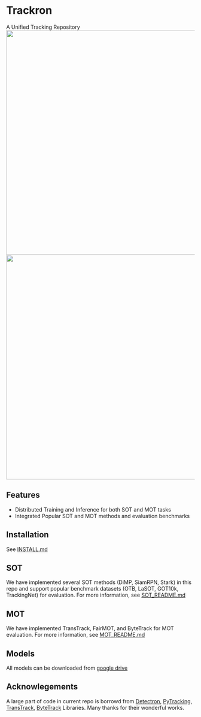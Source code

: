 # Trackron
A Unified Tracking Repository
<img src="demo/mot.gif" width="600"/>
<img src="demo/sot.gif" width="600"/>
## Features
* Distributed Training and Inference for both SOT and MOT tasks
* Integrated Popular SOT and MOT methods and evaluation benchmarks 

## Installation
See [INSTALL.md](INSTALL.md)

## SOT 
We have implemented several SOT methods (DiMP, SiamRPN, Stark) in this repo and support popular benchmark datasets (OTB, LaSOT, GOT10k, TrackingNet) for evaluation.
For more information, see [SOT_README.md](SOT_README.md)
## MOT
We have implemented TransTrack, FairMOT, and ByteTrack for MOT evaluation. For more information, see [MOT_README.md](MOT_README.me)


## Models
All models can be downloaded from [google drive](https://drive.google.com/drive/folders/1lv3ZuWEIZUrvRTpFEfRwg4HtRgxkCxNZ)


## Acknowlegements
A large part of code in current repo is borrowd from [Detectron](https://github.com/facebookresearch/detectron2), [PyTracking](https://github.com/visionml/pytracking), [TransTrack](https://github.com/PeizeSun/TransTrack), [ByteTrack](https://github.com/ifzhang/ByteTrack) Libraries. Many thanks for their wonderful works.
